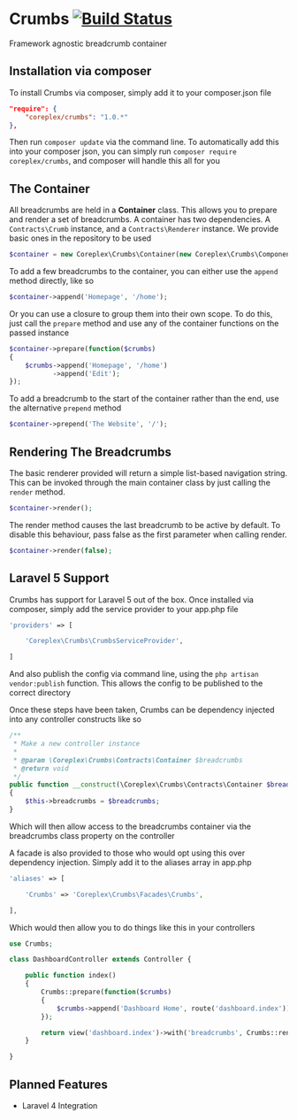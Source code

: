 # Crumbs [![Build Status](https://travis-ci.org/coreplex/crumbs.svg?branch=master)](https://travis-ci.org/coreplex/crumbs)
Framework agnostic breadcrumb container

Installation via composer
-------------------------

To install Crumbs via composer, simply add it to your composer.json file

```json
"require": {
    "coreplex/crumbs": "1.0.*"
},
```

Then run `composer update` via the command line. To automatically add this into your composer json, you can simply run `composer require coreplex/crumbs`, and composer will handle this all for you

The Container
-------------

All breadcrumbs are held in a **Container** class. This allows you to prepare and render a set of breadcrumbs. A container has two dependencies. A `Contracts\Crumb` instance, and a `Contracts\Renderer` instance. We provide basic ones in the repository to be used

```php
$container = new Coreplex\Crumbs\Container(new Coreplex\Crumbs\Components\Crumb, new Coreplex\Crumbs\Renderers\Basic);
```

To add a few breadcrumbs to the container, you can either use the `append` method directly, like so

```php
$container->append('Homepage', '/home');
```

Or you can use a closure to group them into their own scope. To do this, just call the `prepare` method and use any of the container functions on the passed instance

```php
$container->prepare(function($crumbs)
{
    $crumbs->append('Homepage', '/home')
           ->append('Edit');
});
```

To add a breadcrumb to the start of the container rather than the end, use the alternative `prepend` method

```php
$container->prepend('The Website', '/');
```

Rendering The Breadcrumbs
-------------------------

The basic renderer provided will return a simple list-based navigation string. This can be invoked through the main container class by just calling the `render` method.

```php
$container->render();
```

The render method causes the last breadcrumb to be active by default. To disable this behaviour, pass false as the first parameter when calling render.

```php
$container->render(false);
```

Laravel 5 Support
-------------------------
Crumbs has support for Laravel 5 out of the box. Once installed via composer, simply add the service provider to your app.php file

```php
'providers' => [

    'Coreplex\Crumbs\CrumbsServiceProvider',

]
```

And also publish the config via command line, using the `php artisan vendor:publish` function. This allows the config to be published to the correct directory

Once these steps have been taken, Crumbs can be dependency injected into any controller constructs like so

```php
/**
 * Make a new controller instance
 *
 * @param \Coreplex\Crumbs\Contracts\Container $breadcrumbs
 * @return void
 */
public function __construct(\Coreplex\Crumbs\Contracts\Container $breadcrumbs)
{
    $this->breadcrumbs = $breadcrumbs;
}
```

Which will then allow access to the breadcrumbs container via the breadcrumbs class property on the controller

A facade is also provided to those who would opt using this over dependency injection. Simply add it to the aliases array in app.php

```php
'aliases' => [

    'Crumbs' => 'Coreplex\Crumbs\Facades\Crumbs',

],
```

Which would then allow you to do things like this in your controllers

```php
use Crumbs;

class DashboardController extends Controller {

    public function index()
    {
        Crumbs::prepare(function($crumbs)
        {
            $crumbs->append('Dashboard Home', route('dashboard.index'));
        });

        return view('dashboard.index')->with('breadcrumbs', Crumbs::render());
    }

}
```

Planned Features
----------------

- Laravel 4 Integration